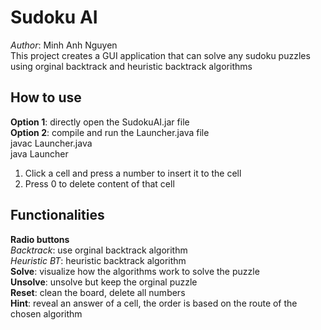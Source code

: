 # Sudoku AI
*Author*: Minh Anh Nguyen  
This project creates a GUI application that can solve any sudoku puzzles using orginal backtrack and heuristic backtrack algorithms  
## How to use
**Option 1**: directly open the SudokuAI.jar file  
**Option 2**: compile and run the Launcher.java file  
	javac Launcher.java  
	java Launcher  
  
1. Click a cell and press a number to insert it to the cell  
2. Press 0 to delete content of that cell  

## Functionalities
**Radio buttons**  
	*Backtrack*: use orginal backtrack algorithm  
	*Heuristic BT*: heuristic backtrack algorithm  
**Solve**: visualize how the algorithms work to solve the puzzle  
**Unsolve**: unsolve but keep the orginal puzzle  
**Reset**: clean the board, delete all numbers  
**Hint**: reveal an answer of a cell, the order is based on the route of the chosen algorithm  



